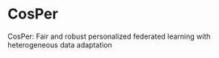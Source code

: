 # CosPer
CosPer: Fair and robust personalized federated learning with heterogeneous data adaptation
